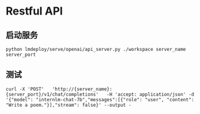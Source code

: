 # Restful API

## 启动服务

```shell
python lmdeploy/serve/openai/api_server.py ./workspace server_name server_port
```

## 测试
```shell
curl -X 'POST'   'http://{server_name}:{server_port}/v1/chat/completions'   -H 'accept: application/json' -d '{"model": "internlm-chat-7b","messages":[{"role": "user", "content": "Write a poem."}],"stream": false}' --output -
```
